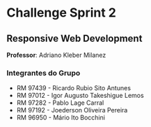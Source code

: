 # Challenge Sprint 2

## Responsive Web Development

**Professor**: Adriano Kleber Milanez

### Integrantes do Grupo

- RM 97439 - Ricardo Rubio Sito Antunes
- RM 97012 - Igor Augusto Takeshigue Lemos
- RM 97282 - Pablo Lage Carral
- RM 97192 - Joederson Oliveira Pereira
- RM 96950 - Mário Ito Bocchini
